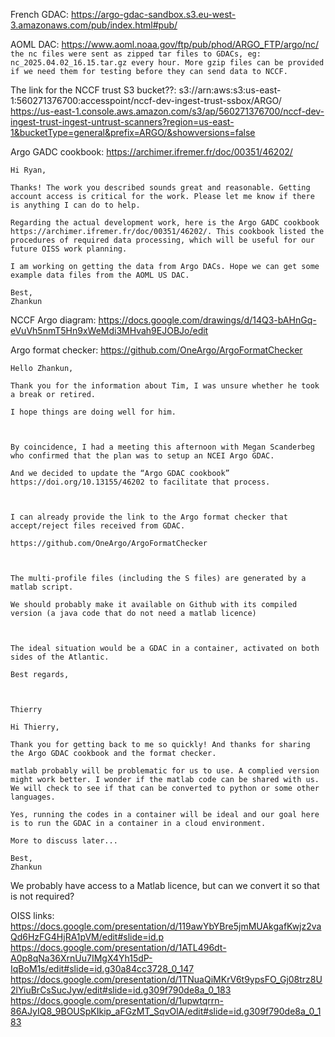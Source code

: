 
French GDAC:  https://argo-gdac-sandbox.s3.eu-west-3.amazonaws.com/pub/index.html#pub/

AOML DAC: https://www.aoml.noaa.gov/ftp/pub/phod/ARGO_FTP/argo/nc/
``the nc files were sent as zipped tar files to GDACs, eg: nc_2025.04.02_16.15.tar.gz every hour. More gzip files can be provided if we need them for testing before they can send data to NCCF. ``

The link for the NCCF trust S3 bucket??:
s3://arn:aws:s3:us-east-1:560271376700:accesspoint/nccf-dev-ingest-trust-ssbox/ARGO/
https://us-east-1.console.aws.amazon.com/s3/ap/560271376700/nccf-dev-ingest-trust-ingest-untrust-scanners?region=us-east-1&bucketType=general&prefix=ARGO/&showversions=false

Argo GADC cookbook: https://archimer.ifremer.fr/doc/00351/46202/
```
Hi Ryan,

Thanks! The work you described sounds great and reasonable. Getting account access is critical for the work. Please let me know if there is anything I can do to help. 

Regarding the actual development work, here is the Argo GADC cookbook https://archimer.ifremer.fr/doc/00351/46202/. This cookbook listed the procedures of required data processing, which will be useful for our future OISS work planning. 

I am working on getting the data from Argo DACs. Hope we can get some example data files from the AOML US DAC. 

Best,
Zhankun
```

NCCF Argo diagram:
https://docs.google.com/drawings/d/14Q3-bAHnGq-eVuVh5nmT5Hn9xWeMdi3MHvah9EJOBJo/edit

Argo format checker:
https://github.com/OneArgo/ArgoFormatChecker
```
Hello Zhankun,

Thank you for the information about Tim, I was unsure whether he took a break or retired.

I hope things are doing well for him.

 

By coincidence, I had a meeting this afternoon with Megan Scanderbeg who confirmed that the plan was to setup an NCEI Argo GDAC.

And we decided to update the “Argo GDAC cookbook” https://doi.org/10.13155/46202 to facilitate that process.

 

I can already provide the link to the Argo format checker that accept/reject files received from GDAC.

https://github.com/OneArgo/ArgoFormatChecker

 

The multi-profile files (including the S files) are generated by a matlab script.

We should probably make it available on Github with its compiled version (a java code that do not need a matlab licence)

 

The ideal situation would be a GDAC in a container, activated on both sides of the Atlantic.

Best regards,

 

Thierry

```

```
Hi Thierry,

Thank you for getting back to me so quickly! And thanks for sharing the Argo GDAC cookbook and the format checker. 

matlab probably will be problematic for us to use. A complied version might work better. I wonder if the matlab code can be shared with us. We will check to see if that can be converted to python or some other languages. 

Yes, running the codes in a container will be ideal and our goal here is to run the GDAC in a container in a cloud environment. 

More to discuss later...

Best,
Zhankun
```

We probably have access to a Matlab licence, but can we convert it so that is not required?

OISS links:
https://docs.google.com/presentation/d/119awYbYBre5jmMUAkgafKwjz2vaQd6HzFG4HjRA1pVM/edit#slide=id.p
https://docs.google.com/presentation/d/1ATL496dt-A0p8qNa36XrnUu7IMgX4Yh15dP-IqBoM1s/edit#slide=id.g30a84cc3728_0_147
https://docs.google.com/presentation/d/1TNuaQiMKrV6t9ypsFO_Gj08trz8U2lYiuBrCsSucJyw/edit#slide=id.g309f790de8a_0_183
https://docs.google.com/presentation/d/1upwtqrrn-86AJyIQ8_9BOUSpKIkip_aFGzMT_SqvOlA/edit#slide=id.g309f790de8a_0_183
